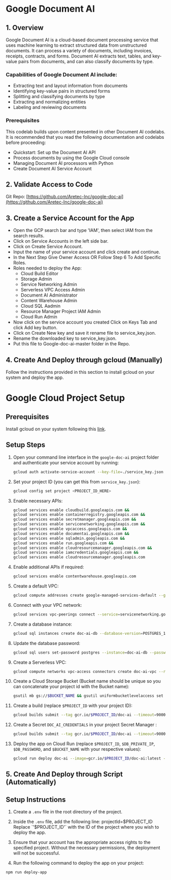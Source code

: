 # Google Document AI

## 1. Overview

Google Document AI is a cloud-based document processing service that uses machine learning to extract structured data from unstructured documents. It can process a variety of documents, including invoices, receipts, contracts, and forms. Document AI extracts text, tables, and key-value pairs from documents, and can also classify documents by type.

### Capabilities of Google Document AI include:

- Extracting text and layout information from documents
- Identifying key-value pairs in structured forms
- Splitting and classifying documents by type
- Extracting and normalizing entities
- Labeling and reviewing documents

### Prerequisites

This codelab builds upon content presented in other Document AI codelabs. It is recommended that you read the following documentation and codelabs before proceeding:

- Quickstart: Set up the Document AI API
- Process documents by using the Google Cloud console
- Managing Document AI processors with Python
- Create Document AI Service Account

## 2. Validate Access to Code

Git Repo: [https://github.com/Aretec-Inc/google-doc-ai](https://github.com/Aretec-Inc/google-doc-ai)

## 3. Create a Service Account for the App

- Open the GCP search bar and type 'IAM', then select IAM from the search results.
- Click on Service Accounts in the left side bar.
- Click on Create Service Account.
- Input the name of your service account and click create and continue.
- In the Next Step Give Owner Access OR Follow Step 6 To Add Specific Roles.
- Roles needed to deploy the App:
  - Cloud Build Editor
  - Storage Admin
  - Service Networking Admin
  - Serverless VPC Access Admin
  - Document AI Administrator
  - Content Warehouse Admin
  - Cloud SQL Aadmin
  - Resource Manager Project IAM Admin
  - Cloud Run Admin
- Now click on the service account you created Click on Keys Tab and click Add key button.
- Click on Create New key and save it rename file to service_key.json.
- Rename the downloaded key to service_key.json.
- Put this file to Google-doc-ai-master folder in the Repo.

## 4. Create And Deploy through gcloud (Manually)

Follow the instructions provided in this section to install gcloud on your system and deploy the app.

# Google Cloud Project Setup

## Prerequisites

Install gcloud on your system following this [link](https://cloud.google.com/sdk/docs/install).

## Setup Steps

1. Open your command line interface in the `google-doc-ai` project folder and authenticate your service account by running:

    ```bash
    gcloud auth activate-service-account --key-file=./service_key.json
    ```

2. Set your project ID (you can get this from `service_key.json`):

    ```bash
    gcloud config set project <PROJECT_ID_HERE>
    ```

3. Enable necessary APIs:

    ```bash
    gcloud services enable cloudbuild.googleapis.com && 
    gcloud services enable containerregistry.googleapis.com && 
    gcloud services enable secretmanager.googleapis.com && 
    gcloud services enable servicenetworking.googleapis.com && 
    gcloud services enable vpcaccess.googleapis.com && 
    gcloud services enable documentai.googleapis.com && 
    gcloud services enable sqladmin.googleapis.com && 
    gcloud services enable run.googleapis.com && 
    gcloud services enable cloudresourcemanager.googleapis.com &&
    gcloud services enable iamcredentials.googleapis.com &&
    gcloud services enable cloudresourcemanager.googleapis.com
    ```

4. Enable additional APIs if required:

    ```bash
    gcloud services enable contentwarehouse.googleapis.com
    ```

5. Create a default VPC:

    ```bash
    gcloud compute addresses create google-managed-services-default --global --prefix-length=16 --description="peering range for Google" --network=default --purpose=VPC_PEERING
    ```

6. Connect with your VPC network:

    ```bash
    gcloud services vpc-peerings connect --service=servicenetworking.googleapis.com --ranges=google-managed-services-default --network=default
    ```

7. Create a database instance:

    ```bash
    gcloud sql instances create doc-ai-db --database-version=POSTGRES_14 --cpu=1 --memory=3840MiB --storage-size=20480MiB --network=default --no-assign-ip --region=us-central1
    ```

8. Update the database password:

    ```bash
    gcloud sql users set-password postgres --instance=doc-ai-db --password=$DB_PASSWORD
    ```

9. Create a Serverless VPC:

    ```bash
    gcloud compute networks vpc-access connectors create doc-ai-vpc --region=us-central1 --network=default --range=10.8.0.0/28 --min-instances=2 --max-instances=10 --machine-type=e2-micro
    ```

10. Create a Cloud Storage Bucket (Bucket name should be unique so you can concatenate your project id with the Bucket name):

    ```bash
    gsutil mb gs://$BUCKET_NAME && gsutil uniformbucketlevelaccess set off gs://$BUCKET_NAME
    ```

11. Create a build (replace `$PROJECT_ID` with your project ID):

    ```bash
    gcloud builds submit --tag gcr.io/$PROJECT_ID/doc-ai --timeout=9000 --machine-type=n1-highcpu-32
    ```

12. Create a Secret `DOC_AI_CREDENTIALS` in your project Secret Manager :

    ```bash
    gcloud builds submit --tag gcr.io/$PROJECT_ID/doc-ai --timeout=9000 --machine-type=n1-highcpu-32
    ```

13. Deploy the app on Cloud Run (replace `$PROJECT_ID`, `$DB_PRIVATE_IP`, `$DB_PASSWORD`, and `$BUCKET_NAME` with your respective values):

    ```bash
    gcloud run deploy doc-ai --image=gcr.io/$PROJECT_ID/doc-ai:latest --memory=1Gi --set-env-vars "^@^DB_USER=postgres@DB_PASSWORD=$DB_PASSWORD@DB_HOST=DB_PRIVATE_IP@storage_bucket=$BUCKET_NAME" --set-cloudsql-instances=$PROJECT_ID:us-central1

## 5. Create And Deploy through Script (Automatically)

## Setup Instructions


1. Create a `.env` file in the root directory of the project.

2. Inside the `.env` file, add the following line:
    projectId=$PROJECT_ID
    Replace `'$PROJECT_ID'` with the ID of the project where you wish to deploy the app.

3. Ensure that your account has the appropriate access rights to the specified project. Without the necessary permissions, the deployment will not be successful.

4. Run the following command to deploy the app on your project:

```bash
npm run deploy-app
